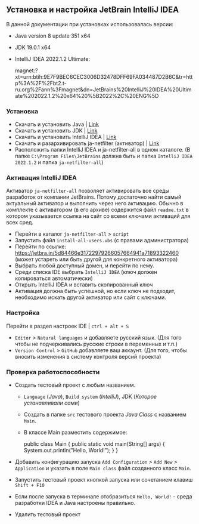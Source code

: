 ## Установка и настройка JetBrain IntelliJ IDEA
В данной документации при установках использовалась версии:
- Java version 8 update 351 x64
- JDK 19.0.1 x64
- IntelliJ IDEA 2022.1.2 Ultimate: 
  

    magnet:?xt=urn:btih:9E7F9BEC6CEC3006D32478DFF69FA034487D2B6C&tr=http%3A%2F%2Fbt2.t-ru.org%2Fann%3Fmagnet&dn=JetBrains%20IntelliJ%20IDEA%20Ultimate%202022.1.2%20x64%20%5B2022%2C%20ENG%5D

### Установка
- Скачать и установить Java | [Link](https://www.java.com/ru/download/manual.jsp)
- Скачать и установить JDK | [Link](https://www.oracle.com/java/technologies/downloads/)
- Скачать и установить IntelliJ IDEA | [Link](https://www.jetbrains.com/idea/download/)
- Скачать и разархивировать ja-netfilter (активатор) | [Link](https://mega.nz/file/ST4SXL6T#bCNSYo9hCBYNPkYfk3VB9bP0U4QC1zB9-dOOYq8Vjss)
- Расположить папки IntelliJ IDEA и ja-netfilter-all в одном каталоге.
  (В папке `C:\Program Files\JetBrains` должна быть и папка `IntelliJ IDEA 2022.1.2` и папка `ja-netfilter-all`)

### Активация IntelliJ IDEA
Активатор `ja-netfilter-all` позволяет активировать все среды разработок от компании JetBrains.
Потому достаточно найти самый актуальный активатор и выполнить через него активацию.
Обычно в комплекте с активатором (в его архиве) содержится файл `readme.txt` в котором указывается ссылка на сайт со всеми ключами активаций для всех сред.

  - Перейти в каталог `ja-netfilter-all` > `script`
  - Запустить файл `install-all-users.vbs` (с правами администратора)
  - Перейти по ссылке: https://jetbra.in/5d84466e31722979266057664941a71893322460 (может устареть или быть другой для конкретного активатора)
  - Выбрать любой доступный домен, и перейти по нему.
  - Среди списка IDE выбрать `IntelliJ IDEA` (ключ должен копироваться автоматически)
  - Открыть IntelliJ IDEA и вставить скопированный ключ
  - Активация должна быть успешной, но если ключ не подходит, необходимо искать другой активатор или сайт с ключами.

### Настройка
Перейти в раздел настроек IDE | `ctrl + alt + S`

- `Editor` > `Natural languages` и добавляете русский язык. (Для того чтобы не подчеркивались русские строки в переменных и т.п.)
- `Version Control` > `GitHub` добавляете ваш аккаунт. (Для того, чтобы вносить изменения в систему контроля версий проекта)

### Проверка работоспособности

- Создать тестовый проект с любым названием.
  - `Language` (_Java_), `Build system` (_IntelliJ_), JDK (_Которое устанавливали сами_)
  - Создать в папке `src` тестового проекта _Java Class_ c названием `Main`.
  - В классе Main разместить содержимое:

  
    public class Main {
        public static void main(String[] args) {
            System.out.println("Hello, World!");
        }
    }

- Добавить конфигурацию запуска `Add Configuration` > `Add New` > `Application` 
  и указать в поле `Main class` файл созданного класс `Main`.
- Запустить тестовый проект кнопкой запуска или сочетанием клавиш `Shift + F10`
- Если после запуска в терминале отобразиться `Hello, World!` - среда разработки IDEA и Java настроены правильно.
- Удалить тестовый проект
